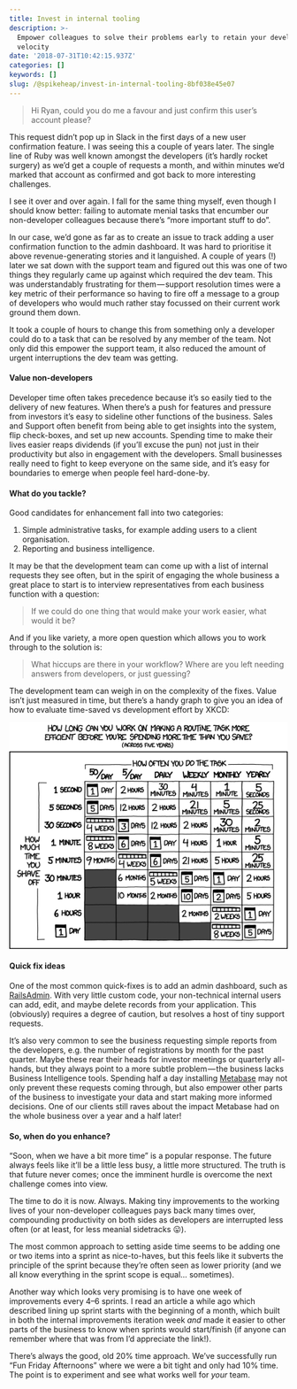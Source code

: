 ```yaml
---
title: Invest in internal tooling
description: >-
  Empower colleagues to solve their problems early to retain your development
  velocity
date: '2018-07-31T10:42:15.937Z'
categories: []
keywords: []
slug: /@spikeheap/invest-in-internal-tooling-8bf038e45e07
---
```


> Hi Ryan, could you do me a favour and just confirm this user’s account please?

This request didn’t pop up in Slack in the first days of a new user confirmation feature. I was seeing this a couple of years later. The single line of Ruby was well known amongst the developers (it’s hardly rocket surgery) as we’d get a couple of requests a month, and within minutes we’d marked that account as confirmed and got back to more interesting challenges.

I see it over and over again. I fall for the same thing myself, even though I should know better: failing to automate menial tasks that encumber our non-developer colleagues because there’s “more important stuff to do”.

In our case, we’d gone as far as to create an issue to track adding a user confirmation function to the admin dashboard. It was hard to prioritise it above revenue-generating stories and it languished. A couple of years (!) later we sat down with the support team and figured out this was one of two things they regularly came up against which required the dev team. This was understandably frustrating for them — support resolution times were a key metric of their performance so having to fire off a message to a group of developers who would much rather stay focussed on their current work ground them down.

It took a couple of hours to change this from something only a developer could do to a task that can be resolved by any member of the team. Not only did this empower the support team, it also reduced the amount of urgent interruptions the dev team was getting.

#### Value non-developers

Developer time often takes precedence because it’s so easily tied to the delivery of new features. When there’s a push for features and pressure from investors it’s easy to sideline other functions of the business. Sales and Support often benefit from being able to get insights into the system, flip check-boxes, and set up new accounts. Spending time to make their lives easier reaps dividends (if you’ll excuse the pun) not just in their productivity but also in engagement with the developers. Small businesses really need to fight to keep everyone on the same side, and it’s easy for boundaries to emerge when people feel hard-done-by.

#### What do you tackle?

Good candidates for enhancement fall into two categories:

1.  Simple administrative tasks, for example adding users to a client organisation.
2.  Reporting and business intelligence.

It may be that the development team can come up with a list of internal requests they see often, but in the spirit of engaging the whole business a great place to start is to interview representatives from each business function with a question:

> If we could do one thing that would make your work easier, what would it be?

And if you like variety, a more open question which allows you to work through to the solution is:

> What hiccups are there in your workflow? Where are you left needing answers from developers, or just guessing?

The development team can weigh in on the complexity of the fixes. Value isn’t just measured in time, but there’s a handy graph to give you an idea of how to evaluate time-saved vs development effort by XKCD:

![XKCD comic: how long can you work on making a routine task more efficient?](./images/2018-07-31_Invest-in-internal-tooling_xkcd.png)

#### Quick fix ideas

One of the most common quick-fixes is to add an admin dashboard, such as [RailsAdmin](https://github.com/sferik/rails_admin). With very little custom code, your non-technical internal users can add, edit, and maybe delete records from your application. This (obviously) requires a degree of caution, but resolves a host of tiny support requests.

It’s also very common to see the business requesting simple reports from the developers, e.g. the number of registrations by month for the past quarter. Maybe these rear their heads for investor meetings or quarterly all-hands, but they always point to a more subtle problem — the business lacks Business Intelligence tools. Spending half a day installing [Metabase](https://www.metabase.com) may not only prevent these requests coming through, but also empower other parts of the business to investigate your data and start making more informed decisions. One of our clients still raves about the impact Metabase had on the whole business over a year and a half later!

#### So, when do you enhance?

“Soon, when we have a bit more time” is a popular response. The future always feels like it’ll be a little less busy, a little more structured. The truth is that future never comes; once the imminent hurdle is overcome the next challenge comes into view.

The time to do it is now. Always. Making tiny improvements to the working lives of your non-developer colleagues pays back many times over, compounding productivity on both sides as developers are interrupted less often (or at least, for less meanial sidetracks 😛).

The most common approach to setting aside time seems to be adding one or two items into a sprint as nice-to-haves, but this feels like it subverts the principle of the sprint because they’re often seen as lower priority (and we all know everything in the sprint scope is equal… sometimes).

Another way which looks very promising is to have one week of improvements every 4–6 sprints. I read an article a while ago which described lining up sprint starts with the beginning of a month, which built in both the internal improvements iteration week _and_ made it easier to other parts of the business to know when sprints would start/finish (if anyone can remember where that was from I’d appreciate the link!).

There’s always the good, old 20% time approach. We’ve successfully run “Fun Friday Afternoons” where we were a bit tight and only had 10% time. The point is to experiment and see what works well for _your_ team.